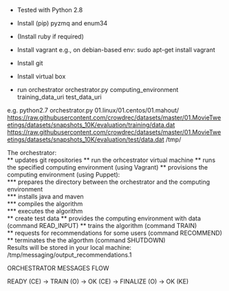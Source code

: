 * Tested with Python 2.8
* Install (pip) pyzmq and enum34

* (Install ruby if required)

* Install vagrant
e.g., on debian-based env: sudo apt-get install vagrant

* Install git

* Install virtual box 

* run orchestrator
orchestrator.py computing_environment training_data_uri test_data_uri


e.g. python2.7 orchestrator.py 01.linux/01.centos/01.mahout/ https://raw.githubusercontent.com/crowdrec/datasets/master/01.MovieTweetings/datasets/snapshots_10K/evaluation/training/data.dat https://raw.githubusercontent.com/crowdrec/datasets/master/01.MovieTweetings/datasets/snapshots_10K/evaluation/test/data.dat /tmp/


The orchestrator:   
**    updates git repositories
**    run the orhcestrator virtual machine
**    runs the specified computing environment (using Vagrant)
**    provisions the computing environment (using Puppet):   
***        prepares the directory between the orchestrator and the computing environment   
***        installs java and maven   
***        compiles the algorithm    
***        executes the algorithm   
**    create test data
**    provides the computing environment with data (command READ_INPUT)
**    trains the algorithm (command TRAIN)   
**    requests for recommendations for some users (command RECOMMEND)   
**    terminates the the algorthm (command SHUTDOWN)   
Results will be stored in your local machine: /tmp/messaging/output_recommendations.1   


ORCHESTRATOR MESSAGES FLOW

READY (CE) -> TRAIN (O) -> OK (CE) -> FINALIZE (O) -> OK (KE)



